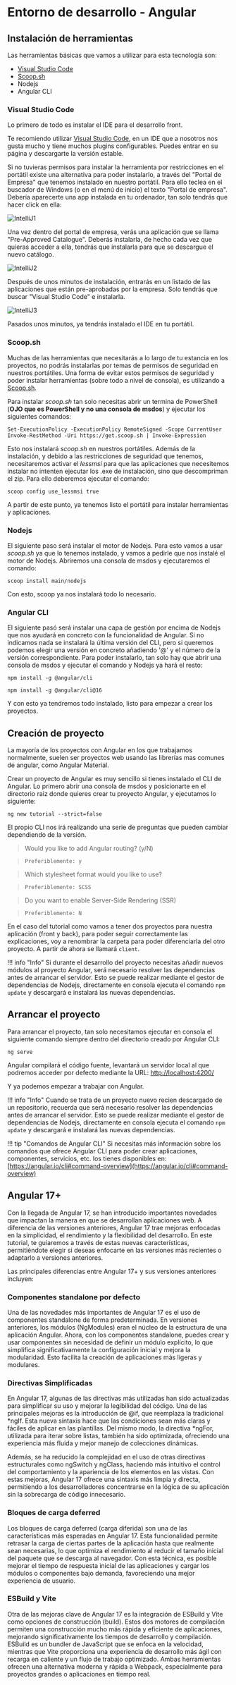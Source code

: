 # Entorno de desarrollo - Angular

## Instalación de herramientas
Las herramientas básicas que vamos a utilizar para esta tecnología son:

* [Visual Studio Code](https://code.visualstudio.com/)
* [Scoop.sh](https://scoop.sh/)
* Nodejs
* Angular CLI


### Visual Studio Code

Lo primero de todo es instalar el IDE para el desarrollo front.

Te recomiendo utilizar [Visual Studio Code](https://code.visualstudio.com/), en un IDE que a nosotros nos gusta mucho y tiene muchos plugins configurables. Puedes entrar en su página y descargarte la versión estable.

Si no tuvieras permisos para instalar la herramienta por restricciones en el portátil existe una alternativa para poder instalarlo, a través del "Portal de Empresa" que tenemos instalado en nuestro portátil. Para ello teclea en el buscador de Windows (o en el menú de inicio) el texto "Portal de empresa". Debería aparecerte una app instalada en tu ordenador, tan solo tendrás que hacer click en ella:

![IntelliJ1](../assets/images/install-intellij1.png)


Una vez dentro del portal de empresa, verás una aplicación que se llama "Pre-Approved Catalogue". Deberás instalarla, de hecho cada vez que quieras acceder a ella, tendrás que instalarla para que se descargue el nuevo catálogo.

![IntelliJ2](../assets/images/install-intellij2.png)


Después de unos minutos de instalación, entrarás en un listado de las aplicaciones que están pre-aprobadas por la empresa. Solo tendrás que buscar "Visual Studio Code" e instalarla.

![IntelliJ3](../assets/images/install-intellij3.png)

Pasados unos minutos, ya tendrás instalado el IDE en tu portátil.


### Scoop.sh

Muchas de las herramientas que necesitarás a lo largo de tu estancia en los proyectos, no podrás instalarlas por temas de permisos de seguridad en nuestros portátiles. Una forma de evitar estos permisos de seguridad y poder instalar herramientas (sobre todo a nivel de consola), es utilizando a [Scoop.sh](https://scoop.sh/).

Para instalar *scoop.sh* tan solo necesitas abrir un termina de PowerShell (**OJO que es PowerShell y no una consola de msdos**) y ejecutar los siguientes comandos:

```
Set-ExecutionPolicy -ExecutionPolicy RemoteSigned -Scope CurrentUser
Invoke-RestMethod -Uri https://get.scoop.sh | Invoke-Expression
```

Esto nos instalará *scoop.sh* en nuestros portátiles. Además de la instalación, y debido a las restricciones de seguridad que tenemos, necesitaremos activar el *lessmsi* para que las aplicaciones que necesitemos instalar no intenten ejecutar los .exe de instalación, sino que descompriman el zip. Para ello deberemos ejecutar el comando:

```
scoop config use_lessmsi true
```

A partir de este punto, ya tenemos listo el portátil para instalar herramientas y aplicaciones.


### Nodejs

El siguiente paso será instalar el motor de Nodejs. Para esto vamos a usar *scoop.sh* ya que lo tenemos instalado, y vamos a pedirle que nos instalé el motor de Nodejs. Abriremos una consola de msdos y ejecutaremos el comando:

```
scoop install main/nodejs
```

Con esto, scoop ya nos instalará todo lo necesario.


### Angular CLI

El siguiente pasó será instalar una capa de gestión por encima de Nodejs que nos ayudará en concreto con la funcionalidad de Angular. Si no indicamos nada se instalará la última versión del CLI, pero si queremos podemos elegir una versión en concreto añadiendo '@' y el número de la versión correspondiente. Para poder instalarlo, tan solo hay que abrir una consola de msdos y ejecutar el comando y Nodejs ya hará el resto:

```
npm install -g @angular/cli

npm install -g @angular/cli@16
```

Y con esto ya tendremos todo instalado, listo para empezar a crear los proyectos.


## Creación de proyecto

La mayoría de los proyectos con Angular en los que trabajamos normalmente, suelen ser proyectos web usando las librerías mas comunes de angular, como Angular Material.

Crear un proyecto de Angular es muy sencillo si tienes instalado el CLI de Angular. Lo primero abrir una consola de msdos y posicionarte en el directorio raiz donde quieres crear tu proyecto Angular, y ejecutamos lo siguiente:

```
ng new tutorial --strict=false
```

El propio CLI nos irá realizando una serie de preguntas que pueden cambiar dependiendo de la versión.

> Would you like to add Angular routing? (y/N)

>  `Preferiblemente: y`

> Which stylesheet format would you like to use?

>  `Preferiblemente: SCSS`

> Do you want to enable Server-Side Rendering (SSR)

>  `Preferiblemente: N`

En el caso del tutorial como vamos a tener dos proyectos para nuestra aplicación (front y back), para poder seguir correctamente las explicaciones, voy a renombrar la carpeta para poder diferenciarla del otro proyecto. A partir de ahora se llamará `client`.

!!! info "Info"
    Si durante el desarrollo del proyecto necesitas añadir nuevos módulos al proyecto Angular, será necesario resolver las dependencias antes de arrancar el servidor. Esto se puede realizar mediante el gestor de dependencias de Nodejs, directamente en consola ejecuta el comando `npm update` y descargará e instalará las nuevas dependencias.


## Arrancar el proyecto

Para arrancar el proyecto, tan solo necesitamos ejecutar en consola el siguiente comando siempre dentro del directorio creado por Angular CLI:

    ng serve

Angular compilará el código fuente, levantará un servidor local al que podremos acceder por defecto mediante la URL: [http://localhost:4200/](http://localhost:4200/)

Y ya podemos empezar a trabajar con Angular.

!!! info "Info"
    Cuando se trata de un proyecto nuevo recien descargado de un repositorio, recuerda que será necesario resolver las dependencias antes de arrancar el servidor. Esto se puede realizar mediante el gestor de dependencias de Nodejs, directamente en consola ejecuta el comando `npm update` y descargará e instalará las nuevas dependencias.

!!! tip "Comandos de Angular CLI"
    Si necesitas más información sobre los comandos que ofrece Angular CLI para poder crear aplicaciones, componentes, servicios, etc. los tienes disponibles en:
    [https://angular.io/cli#command-overview](https://angular.io/cli#command-overview)


## Angular 17+

Con la llegada de Angular 17, se han introducido importantes novedades que impactan la manera en que se desarrollan aplicaciones web. A diferencia de las versiones anteriores, Angular 17 trae mejoras enfocadas en la simplicidad, el rendimiento y la flexibilidad del desarrollo. En este tutorial, te guiaremos a través de estas nuevas características, permitiéndote elegir si deseas enfocarte en las versiones más recientes o adaptarlo a versiones anteriores.

Las principales diferencias entre Angular 17+ y sus versiones anteriores incluyen:

### Componentes standalone por defecto

Una de las novedades más importantes de Angular 17 es el uso de componentes standalone de forma predeterminada. En versiones anteriores, los módulos (NgModules) eran el núcleo de la estructura de una aplicación Angular. Ahora, con los componentes standalone, puedes crear y usar componentes sin necesidad de definir un módulo explícito, lo que simplifica significativamente la configuración inicial y mejora la modularidad. Esto facilita la creación de aplicaciones más ligeras y modulares.


### Directivas Simplificadas

En Angular 17, algunas de las directivas más utilizadas han sido actualizadas para simplificar su uso y mejorar la legibilidad del código. Una de las principales mejoras es la introducción de @if, que reemplaza la tradicional *ngIf. Esta nueva sintaxis hace que las condiciones sean más claras y fáciles de aplicar en las plantillas. Del mismo modo, la directiva *ngFor, utilizada para iterar sobre listas, también ha sido optimizada, ofreciendo una experiencia más fluida y mejor manejo de colecciones dinámicas.

Además, se ha reducido la complejidad en el uso de otras directivas estructurales como ngSwitch y ngClass, haciendo más intuitivo el control del comportamiento y la apariencia de los elementos en las vistas. Con estas mejoras, Angular 17 ofrece una sintaxis más limpia y directa, permitiendo a los desarrolladores concentrarse en la lógica de su aplicación sin la sobrecarga de código innecesario.

### Bloques de carga deferred

Los bloques de carga deferred (carga diferida) son una de las características más esperadas en Angular 17. Esta funcionalidad permite retrasar la carga de ciertas partes de la aplicación hasta que realmente sean necesarias, lo que optimiza el rendimiento al reducir el tamaño inicial del paquete que se descarga al navegador. Con esta técnica, es posible mejorar el tiempo de respuesta inicial de las aplicaciones y cargar los módulos o componentes bajo demanda, favoreciendo una mejor experiencia de usuario.


### ESBuild y Vite

Otra de las mejoras clave de Angular 17 es la integración de ESBuild y Vite como opciones de construcción (build). Estos dos motores de compilación permiten una construcción mucho más rápida y eficiente de aplicaciones, mejorando significativamente los tiempos de desarrollo y compilación. ESBuild es un bundler de JavaScript que se enfoca en la velocidad, mientras que Vite proporciona una experiencia de desarrollo más ágil con recarga en caliente y un flujo de trabajo optimizado. Ambas herramientas ofrecen una alternativa moderna y rápida a Webpack, especialmente para proyectos grandes o aplicaciones en tiempo real.